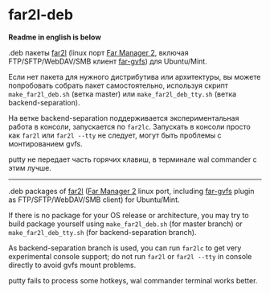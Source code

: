 # far2l-deb

**Readme in english is below**

.deb пакеты [far2l](https://github.com/elfmz/far2l) (linux порт [Far Manager 2](http://www.farmanager.com/index.php?l=ru), включая FTP/SFTP/WebDAV/SMB клиент [far-gvfs](https://github.com/cycleg/far-gvfs)) для Ubuntu/Mint.

Если нет пакета для нужного дистрибутива или архитектуры, вы можете попробовать собрать пакет самостоятельно, используя скрипт `make_far2l_deb.sh` (ветка master) или `make_far2l_deb_tty.sh` (ветка backend-separation).

На ветке backend-separation поддерживается экспериментальная работа в консоли, запускается по `far2lc`. Запускать в консоли просто как `far2l` или `far2l --tty` не следует, могут быть проблемы с монтированием gvfs.

putty не передает часть горячих клавиш, в терминале wal commander с этим лучше.

---

.deb packages of [far2l](https://github.com/elfmz/far2l) ([Far Manager 2](http://www.farmanager.com/index.php?l=en) linux port, including [far-gvfs](https://github.com/cycleg/far-gvfs) plugin as FTP/SFTP/WebDAV/SMB client) for Ubuntu/Mint.

If there is no package for your OS release or architecture, you may try to build package yourself using `make_far2l_deb.sh` (for master branch) or `make_far2l_deb_tty.sh` (for backend-separation branch).

As backend-separation branch is used, you can run `far2lс` to get very experimental console support; do not run `far2l` or `far2l --tty` in console directly to avoid gvfs mount problems.

putty fails to process some hotkeys, wal commander terminal works better.
